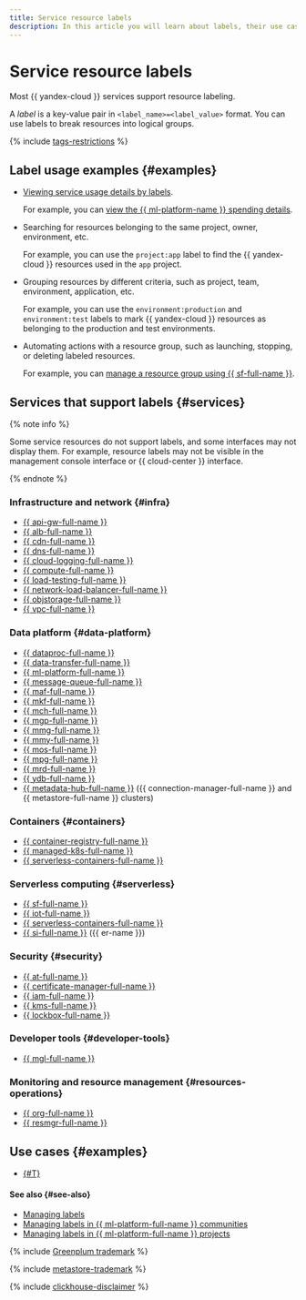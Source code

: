 ```yaml
---
title: Service resource labels
description: In this article you will learn about labels, their use cases, and the services labels are supported in.
---
```


# Service resource labels


Most {{ yandex-cloud }} services support resource labeling.

A _label_ is a key-value pair in `<label_name>=<label_value>` format. You can use labels to break resources into logical groups.

{% include [tags-restrictions](../../_includes/tags-restrictions.md) %}

## Label usage examples {#examples}

* [Viewing service usage details by labels](../../billing/operations/check-charges.md#labels_1).

    For example, you can [view the {{ ml-platform-name }} spending details](../../datasphere/operations/community/billing-details.md).

* Searching for resources belonging to the same project, owner, environment, etc.

    For example, you can use the `project:app` label to find the {{ yandex-cloud }} resources used in the `app` project.

* Grouping resources by different criteria, such as project, team, environment, application, etc.

    For example, you can use the `environment:production` and `environment:test` labels to mark {{ yandex-cloud }} resources as belonging to the production and test environments.

* Automating actions with a resource group, such as launching, stopping, or deleting labeled resources.

    For example, you can [manage a resource group using {{ sf-full-name }}](../../tutorials/infrastructure-management/serverless-trigger-budget-vm.md).

## Services that support labels {#services}

{% note info %}

Some service resources do not support labels, and some interfaces may not display them. For example, resource labels may not be visible in the management console interface or {{ cloud-center }} interface.

{% endnote %}

### Infrastructure and network {#infra}

* [{{ api-gw-full-name }}](../../api-gateway/index.yaml)
* [{{ alb-full-name }}](../../application-load-balancer/index.yaml)
* [{{ cdn-full-name }}](../../cdn/index.yaml)
* [{{ dns-full-name }}](../../dns/index.yaml)
* [{{ cloud-logging-full-name }}](../../logging/index.yaml)
* [{{ compute-full-name }}](../../compute/index.yaml)
* [{{ load-testing-full-name }}](../../load-testing/index.yaml)
* [{{ network-load-balancer-full-name }}](../../network-load-balancer/index.yaml)
* [{{ objstorage-full-name }}](../../storage/index.yaml)
* [{{ vpc-full-name }}](../../vpc/index.yaml)

### Data platform {#data-platform}

* [{{ dataproc-full-name }}](../../data-proc/index.yaml)
* [{{ data-transfer-full-name }}](../../data-transfer/index.yaml)
* [{{ ml-platform-full-name }}](../../datasphere/index.yaml)
* [{{ message-queue-full-name }}](../../message-queue/index.yaml)
* [{{ maf-full-name }}](../../managed-airflow/index.yaml)
* [{{ mkf-full-name }}](../../managed-kafka/index.yaml)
* [{{ mch-full-name }}](../../managed-clickhouse/index.yaml)
* [{{ mgp-full-name }}](../../managed-greenplum/index.yaml)
* [{{ mmg-full-name }}](../../storedoc/index.yaml)
* [{{ mmy-full-name }}](../../managed-mysql/index.yaml)
* [{{ mos-full-name }}](../../managed-opensearch/index.yaml)
* [{{ mpg-full-name }}](../../managed-postgresql/index.yaml)
* [{{ mrd-full-name }}](../../managed-redis/index.yaml)
* [{{ ydb-full-name }}](../../ydb/index.yaml)
* [{{ metadata-hub-full-name }}](../../metadata-hub/index.yaml) ({{ connection-manager-full-name }} and {{ metastore-full-name }} clusters)

### Containers {#containers}

* [{{ container-registry-full-name }}](../../container-registry/index.yaml)
* [{{ managed-k8s-full-name }}](../../managed-kubernetes/index.yaml)
* [{{ serverless-containers-full-name }}](../../serverless-containers/index.yaml)

### Serverless computing {#serverless}

* [{{ sf-full-name }}](../../functions/index.yaml)
* [{{ iot-full-name }}](../../iot-core/index.yaml)
* [{{ serverless-containers-full-name }}](../../serverless-containers/index.yaml)
* [{{ si-full-name }}](../../serverless-integrations/index.yaml) ({{ er-name }})

### Security {#security}

* [{{ at-full-name }}](../../audit-trails/index.yaml)
* [{{ certificate-manager-full-name }}](../../certificate-manager/index.yaml)
* [{{ iam-full-name }}](../../iam/index.yaml)
* [{{ kms-full-name }}](../../kms/index.yaml)
* [{{ lockbox-full-name }}](../../lockbox/index.yaml)

### Developer tools {#developer-tools}

* [{{ mgl-full-name }}](../../managed-gitlab/index.yaml)

### Monitoring and resource management {#resources-operations}

* [{{ org-full-name }}](../../organization/index.yaml)
* [{{ resmgr-full-name }}](../../resource-manager/index.yaml)

## Use cases {#examples}

* [{#T}](../../tutorials/infrastructure-management/serverless-trigger-budget-vm.md)

#### See also {#see-also}

* [Managing labels](../operations/manage-labels.md)
* [Managing labels in {{ ml-platform-full-name }} communities](../../datasphere/operations/community/manage-community-labels.md)
* [Managing labels in {{ ml-platform-full-name }} projects](../../datasphere/operations/projects/manage-project-labels.md)

{% include [Greenplum trademark](../../_includes/mdb/mgp/trademark.md) %}

{% include [metastore-trademark](../../_includes/metadata-hub/metastore-trademark.md) %}

{% include [clickhouse-disclaimer](../../_includes/clickhouse-disclaimer.md) %}
